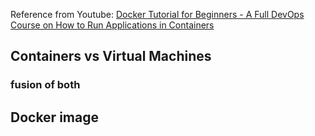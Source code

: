 
Reference from Youtube: [Docker Tutorial for Beginners - A Full DevOps Course on How to Run Applications in Containers](https://www.youtube.com/watch?v=fqMOX6JJhGo)

## Containers vs Virtual Machines
### fusion of both

## Docker image

